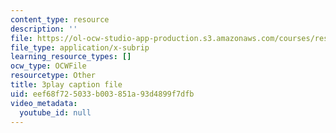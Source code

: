 ```yaml
---
content_type: resource
description: ''
file: https://ol-ocw-studio-app-production.s3.amazonaws.com/courses/res-9-003-brains-minds-and-machines-summer-course-summer-2015/eef68f725033b003851a93d4899f7dfb_fmmRyV9ObkU.srt
file_type: application/x-subrip
learning_resource_types: []
ocw_type: OCWFile
resourcetype: Other
title: 3play caption file
uid: eef68f72-5033-b003-851a-93d4899f7dfb
video_metadata:
  youtube_id: null
---
```

